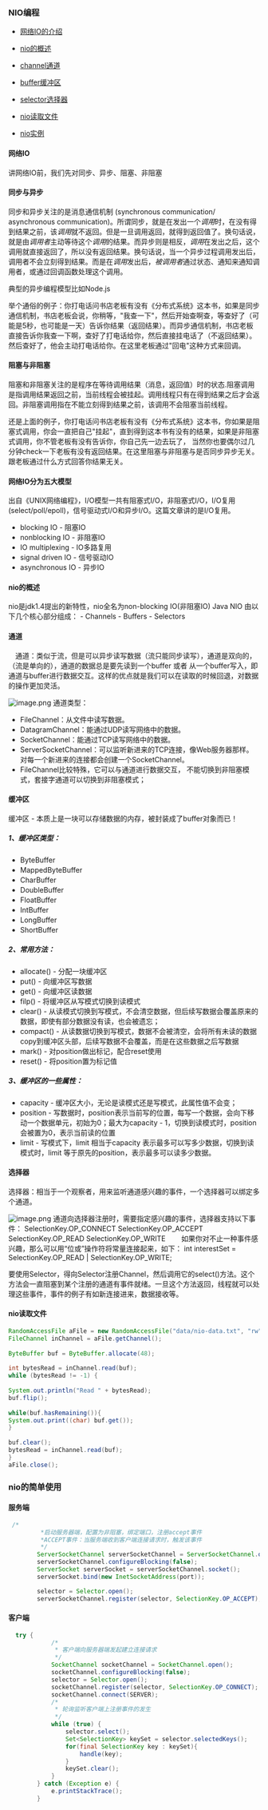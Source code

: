 ### NIO编程    
    
* [网络IO的介绍](#network)

* [nio的概述](#description)

* [channel通道](#channel)

* [buffer缓冲区](#buffer)

* [selector选择器](#selector)

* [nio读取文件](#file)

* [nio实例](#example)


#### 网络IO
<div id="network"></div>
讲网络IO前，我们先对同步、异步、阻塞、非阻塞

#### 同步与异步
同步和异步关注的是消息通信机制 (synchronous communication/ asynchronous communication)。所谓同步，就是在发出一个*调用*时，在没有得到结果之前，该*调用*就不返回。但是一旦调用返回，就得到返回值了。换句话说，就是由*调用者*主动等待这个*调用*的结果。而异步则是相反，*调用*在发出之后，这个调用就直接返回了，所以没有返回结果。换句话说，当一个异步过程调用发出后，调用者不会立刻得到结果。而是在*调用*发出后，*被调用者*通过状态、通知来通知调用者，或通过回调函数处理这个调用。

典型的异步编程模型比如Node.js

举个通俗的例子：你打电话问书店老板有没有《分布式系统》这本书，如果是同步通信机制，书店老板会说，你稍等，"我查一下"，然后开始查啊查，等查好了（可能是5秒，也可能是一天）告诉你结果（返回结果）。而异步通信机制，书店老板直接告诉你我查一下啊，查好了打电话给你，然后直接挂电话了（不返回结果）。然后查好了，他会主动打电话给你。在这里老板通过"回电"这种方式来回调。

#### 阻塞与非阻塞
阻塞和非阻塞关注的是程序在等待调用结果（消息，返回值）时的状态.阻塞调用是指调用结果返回之前，当前线程会被挂起。调用线程只有在得到结果之后才会返回。非阻塞调用指在不能立刻得到结果之前，该调用不会阻塞当前线程。

还是上面的例子，你打电话问书店老板有没有《分布式系统》这本书，你如果是阻塞式调用，你会一直把自己"挂起"，直到得到这本书有没有的结果，如果是非阻塞式调用，你不管老板有没有告诉你，你自己先一边去玩了， 当然你也要偶尔过几分钟check一下老板有没有返回结果。在这里阻塞与非阻塞与是否同步异步无关。跟老板通过什么方式回答你结果无关。
#### 网络IO分为五大模型
出自《UNIX网络编程》，I/O模型一共有阻塞式I/O，非阻塞式I/O，I/O复用(select/poll/epoll)，信号驱动式I/O和异步I/O。这篇文章讲的是I/O复用。
- blocking IO - 阻塞IO
- nonblocking IO - 非阻塞IO
- IO multiplexing - IO多路复用
- signal driven IO - 信号驱动IO
- asynchronous IO - 异步IO
#### nio的概述
<div id="description"></div>
 nio是jdk1.4提出的新特性，nio全名为non-blocking IO(非阻塞IO)
Java NIO 由以下几个核心部分组成： 
- Channels
- Buffers
- Selectors

#### 通道
<div id="channel"></div>
　通道：类似于流，但是可以异步读写数据（流只能同步读写），通道是双向的，（流是单向的），通道的数据总是要先读到一个buffer 或者 从一个buffer写入，即通道与buffer进行数据交互。这样的优点就是我们可以在读取的时候回退，对数据的操作更加灵活。

![image.png](https://upload-images.jianshu.io/upload_images/15204062-9b83f73b613429dc.png?imageMogr2/auto-orient/strip%7CimageView2/2/w/1240)
通道类型：
- FileChannel：从文件中读写数据。　　
- DatagramChannel：能通过UDP读写网络中的数据。　　
- SocketChannel：能通过TCP读写网络中的数据。　　
- ServerSocketChannel：可以监听新进来的TCP连接，像Web服务器那样。对每一个新进来的连接都会创建一个SocketChannel。　　
- FileChannel比较特殊，它可以与通道进行数据交互， 不能切换到非阻塞模式，套接字通道可以切换到非阻塞模式；

#### 缓冲区
<div id="buffer"></div>
缓冲区 - 本质上是一块可以存储数据的内存，被封装成了buffer对象而已！

##### 1、缓冲区类型：
- ByteBuffer　　
- MappedByteBuffer　　
- CharBuffer　　
- DoubleBuffer　　
- FloatBuffer　　
- IntBuffer　　
- LongBuffer　　
- ShortBuffer　　
##### 2、常用方法：
- allocate() - 分配一块缓冲区　　
- put() -  向缓冲区写数据
- get() - 向缓冲区读数据　　
- filp() - 将缓冲区从写模式切换到读模式　　
- clear() - 从读模式切换到写模式，不会清空数据，但后续写数据会覆盖原来的数据，即使有部分数据没有读，也会被遗忘；　　
- compact() - 从读数据切换到写模式，数据不会被清空，会将所有未读的数据copy到缓冲区头部，后续写数据不会覆盖，而是在这些数据之后写数据
- mark() - 对position做出标记，配合reset使用
-  reset() - 将position置为标记值
　　　　
##### 3、缓冲区的一些属性：
- capacity - 缓冲区大小，无论是读模式还是写模式，此属性值不会变；
- position - 写数据时，position表示当前写的位置，每写一个数据，会向下移动一个数据单元，初始为0；最大为capacity - 1，切换到读模式时，position会被置为0，表示当前读的位置
- limit - 写模式下，limit 相当于capacity 表示最多可以写多少数据，切换到读模式时，limit 等于原先的position，表示最多可以读多少数据。
#### 选择器
<div id="selector"></div>
选择器：相当于一个观察者，用来监听通道感兴趣的事件，一个选择器可以绑定多个通道。

![image.png](https://upload-images.jianshu.io/upload_images/15204062-cee15bf85fd22d79.png?imageMogr2/auto-orient/strip%7CimageView2/2/w/1240)
通道向选择器注册时，需要指定感兴趣的事件，选择器支持以下事件：
SelectionKey.OP_CONNECT
SelectionKey.OP_ACCEPT
SelectionKey.OP_READ
SelectionKey.OP_WRITE　　
如果你对不止一种事件感兴趣，那么可以用“位或”操作符将常量连接起来，如下：
 int interestSet = SelectionKey.OP_READ | SelectionKey.OP_WRITE;

要使用Selector，得向Selector注册Channel，然后调用它的select()方法。这个方法会一直阻塞到某个注册的通道有事件就绪。一旦这个方法返回，线程就可以处理这些事件，事件的例子有如新连接进来，数据接收等。
#### nio读取文件
<div id="file"></div>

```java
RandomAccessFile aFile = new RandomAccessFile("data/nio-data.txt", "rw");  
FileChannel inChannel = aFile.getChannel();  
  
ByteBuffer buf = ByteBuffer.allocate(48);  
  
int bytesRead = inChannel.read(buf);  
while (bytesRead != -1) {  
  
System.out.println("Read " + bytesRead);  
buf.flip();  
  
while(buf.hasRemaining()){  
System.out.print((char) buf.get());  
}  
  
buf.clear();  
bytesRead = inChannel.read(buf);  
}  
aFile.close();  
```
### nio的简单使用
<div id="example"></div>

#### 服务端

```java
 /*
         *启动服务器端，配置为非阻塞，绑定端口，注册accept事件
         *ACCEPT事件：当服务端收到客户端连接请求时，触发该事件
         */
        ServerSocketChannel serverSocketChannel = ServerSocketChannel.open();
        serverSocketChannel.configureBlocking(false);
        ServerSocket serverSocket = serverSocketChannel.socket();
        serverSocket.bind(new InetSocketAddress(port));

        selector = Selector.open();
        serverSocketChannel.register(selector, SelectionKey.OP_ACCEPT);
```
#### 客户端

```java
  try {
            /*
             * 客户端向服务器端发起建立连接请求
             */
            SocketChannel socketChannel = SocketChannel.open();
            socketChannel.configureBlocking(false);
            selector = Selector.open();
            socketChannel.register(selector, SelectionKey.OP_CONNECT);
            socketChannel.connect(SERVER);
            /*
             * 轮询监听客户端上注册事件的发生
             */
            while (true) {
                selector.select();
                Set<SelectionKey> keySet = selector.selectedKeys();
                for(final SelectionKey key : keySet){
                    handle(key);
                }
                keySet.clear();
            }
        } catch (Exception e) {
            e.printStackTrace();
        }
```